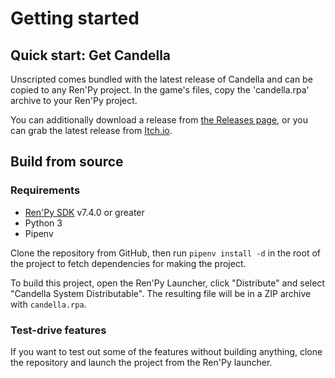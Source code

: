 # Getting started

## Quick start: Get Candella

Unscripted comes bundled with the latest release of Candella and can be copied to any Ren'Py project. In the game's files, copy the 'candella.rpa' archive to your Ren'Py project.

You can additionally download a release from [the Releases page][releases], or you can grab the latest release from [Itch.io][itch].

## Build from source

### Requirements
- [Ren'Py SDK][renpy] v7.4.0 or greater
- Python 3
- Pipenv

Clone the repository from GitHub, then run `pipenv install -d` in the root of the project to fetch dependencies for making the project.

To build this project, open the Ren'Py Launcher, click "Distribute" and select "Candella System Distributable". The resulting file will be in a ZIP archive with `candella.rpa`.

### Test-drive features

If you want to test out some of the features without building anything, clone the repository and launch the project from the Ren'Py launcher.


[renpy]: https://renpy.org/latest
[releases]: https://github.com/UnscriptedVN/candella/releases
[itch]: https://marquiskurt.itch.io/candella